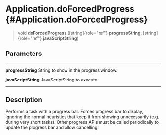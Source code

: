 Application.doForcedProgress {#Application.doForcedProgress}
============================

> void **doForcedProgress** ([string]{role="ref"} **progressString**,
> [string]{role="ref"} **javaScriptString**)

Parameters
----------

  ---------------------- ----------------------------------------
  **progressString**     String to show in the progress window.

  **javaScriptString**   JavaScriptString to execute.
  ---------------------- ----------------------------------------

Description
-----------

Performs a task with a progress bar. Forces progress bar to display,
ignoring the normal heuristics that keep it from showing unnecessarily
(e.g. during very short tasks). Other progress APIs must be called
periodically to update the progress bar and allow cancelling.
